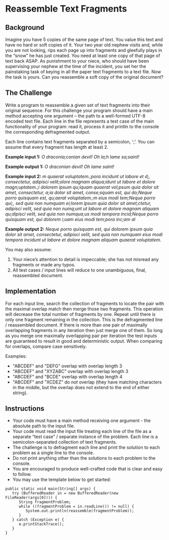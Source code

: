 # Reassemble Text Fragments

## Background 

Imagine you have 5 copies of the same page of text. You value this text and have no hard or soft copies of it. Your two year old nephew visits and, while you are not looking, rips each page up into fragments and gleefully plays in the “snow” he has just created. 
You need at least one copy of that page of text back ASAP. As punishment to your niece, who should have been supervising your nephew at the time of the incident, you set her the painstaking task of keying in all the paper text fragments to a text file. Now the task is yours. Can you reassemble a soft copy of the original document? 

## The Challenge 

Write a program to reassemble a given set of text fragments into their original sequence. For this challenge your program should have a main method accepting one argument – the path to a well-formed UTF-8 encoded text file. Each line in the file represents a test case of the main functionality of your program: read it, process it and println to the console the corresponding defragmented output. 

Each line contains text fragments separated by a semicolon, ‘;’. You can assume that every fragment has length at least 2. 

**Example input 1:** 
*O draconia;conian devil! Oh la;h lame sa;saint!* 
 
**Example output 1:** 
*O draconian devil! Oh lame saint!* 
 
**Example input 2:** 
*m quaerat voluptatem.;pora incidunt ut labore et d;, consectetur, adipisci velit;olore magnam aliqua;idunt ut labore et dolore magn;uptatem.;i dolorem ipsum qu;iquam quaerat vol;psum quia dolor sit amet, consectetur, a;ia dolor sit amet, conse;squam est, qui do;Neque porro quisquam est, qu;aerat voluptatem.;m eius modi tem;Neque porro qui;, sed quia non numquam ei;lorem ipsum quia dolor sit amet;ctetur, adipisci velit, sed quia non numq;unt ut labore et dolore magnam aliquam qu;dipisci velit, sed quia non numqua;us modi tempora incid;Neque porro quisquam est, qui dolorem i;uam eius modi tem;pora inc;am al*

**Example output 2:** 
*Neque porro quisquam est, qui dolorem ipsum quia dolor sit amet, consectetur, adipisci velit, sed quia non numquam eius modi tempora incidunt ut labore et dolore magnam aliquam quaerat voluptatem.*
 
You may also assume: 
 
1.	Your niece’s attention to detail is impeccable; she has not misread any fragments or made any typos. 
2.	All test cases / input lines will reduce to one unambiguous, final, reassembled document. 

## Implementation 

For each input line, search the collection of fragments to locate the pair with the maximal overlap match then merge those two fragments. This operation will decrease the total number of fragments by one. Repeat until there is only one fragment remaining in the collection. This is the defragmented line / reassembled document. 
If there is more than one pair of maximally overlapping fragments in any iteration then just merge one of them. So long as you merge one maximally overlapping pair per iteration the test inputs are guaranteed to result in good and deterministic output. 
When comparing for overlaps, compare case sensitively. 

Examples: 
- "ABCDEF" and "DEFG" overlap with overlap length 3 
- "ABCDEF" and "XYZABC" overlap with overlap length 3 
- "ABCDEF" and "BCDE" overlap with overlap length 4 
- "ABCDEF" and "XCDEZ" do *not* overlap (they have matching characters in the middle, but the overlap does not extend to the end of either string). 
 
## Instructions 

- Your code must have a main method receiving one argument - the absolute path to the input file. 
-	Your code must read the input file treating each line of the file as a separate “test case” / separate instance of the problem. Each line is a semicolon-separated collection of text fragments. 
-	The challenge is to defragment each line and print the solution to each problem as a single line to the console. 
-	Do not print anything other than the solutions to each problem to the console. 
-	You are encouraged to produce well-crafted code that is clear and easy to follow. 
- 	You may use the template below to get started: 

```
public static void main(String[] args) { 
   try (BufferedReader in = new BufferedReader(new FileReader(args[0]))) { 
      String fragmentProblem; 
      while ((fragmentProblem = in.readLine()) != null) { 
         System.out.println(reassemble(fragmentProblem)); 
      } 
   } catch (Exception e) { 
      e.printStackTrace(); 
   } 
}
 ```
